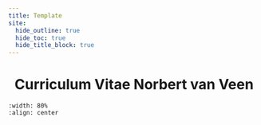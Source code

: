 ```yaml
---
title: Template
site:
  hide_outline: true
  hide_toc: true
  hide_title_block: true
---
```


<div style="text-align: center">

# Curriculum Vitae Norbert van Veen

</div>

```{figure} Figuren/Cover.PNG
:width: 80%
:align: center
```

